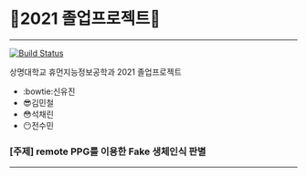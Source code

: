 # :purple_heart:2021 졸업프로젝트:purple_heart:
---  



[![Build Status](https://travis-ci.org/joemccann/dillinger.svg?branch=master)](https://travis-ci.org/joemccann/dillinger)

상명대학교 휴먼지능정보공학과 2021 졸업프로젝트

  - :bowtie:신유진
  - :sunglasses:김민철
  - :flushed:석채린
  - :no_mouth:전수민

### [주제] remote PPG를 이용한 Fake 생체인식 판별
---  
